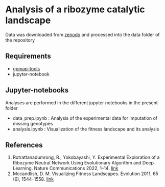 # Analysis of a ribozyme catalytic landscape

Data was downloaded from [zenodo](https://zenodo.org/record/6945203#.ZB3vxY7MLJU) and processed into the data folder of the repository


## Requirements

- [gpmap-tools](https://gpmap-tools.readthedocs.io/en/latest/)
- jupyter-notebook


## Jupyter-notebooks

Analyses are performed in the different jupyter notebooks in the present folder

- data_prep.ipynb : Analysis of the experimental data for imputation of missing genotypes
- analysis.ipynb : Visualization of the fitness landscape and its analysis 

## References

1. Rotrattanadumrong, R.; Yokobayashi, Y. Experimental Exploration of a Ribozyme Neutral Network Using Evolutionary Algorithm and Deep Learning. Nature Communications 2022, 1–14. [link](https://doi.org/10.1038/s41467-022-32538-z)
2. Mccandlish, D. M. Visualizing Fitness Landscapes. Evolution 2011, 65 (6), 1544–1558. [link](https://doi.org/10.1111/j.1558-5646.2011.01236.x)


